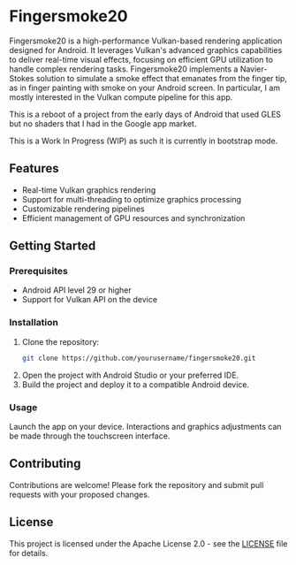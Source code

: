 # Fingersmoke20

Fingersmoke20 is a high-performance Vulkan-based rendering application designed for Android. It leverages Vulkan's advanced graphics capabilities to deliver real-time visual effects, focusing on efficient GPU utilization to handle complex rendering tasks. Fingersmoke20 implements a Navier-Stokes solution to simulate a smoke effect that emanates from the finger tip, as in finger painting with smoke on your Android screen. In particular, I am mostly interested in the Vulkan compute pipeline for this app.

This is a reboot of a project from the early days of Android that used GLES but no shaders that I had in the Google app market.

This is a Work In Progress (WIP) as such it is currently in bootstrap mode.

## Features

- Real-time Vulkan graphics rendering
- Support for multi-threading to optimize graphics processing
- Customizable rendering pipelines
- Efficient management of GPU resources and synchronization

## Getting Started

### Prerequisites

- Android API level 29 or higher
- Support for Vulkan API on the device

### Installation

1. Clone the repository:
   ```bash
   git clone https://github.com/yourusername/fingersmoke20.git
   ```
2. Open the project with Android Studio or your preferred IDE.
3. Build the project and deploy it to a compatible Android device.

### Usage

Launch the app on your device. Interactions and graphics adjustments can be made through the touchscreen interface.

## Contributing

Contributions are welcome! Please fork the repository and submit pull requests with your proposed changes.

## License

This project is licensed under the Apache License 2.0 - see the [LICENSE](LICENSE) file for details.
